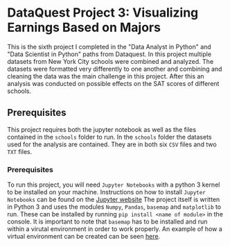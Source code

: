 # DataQuest Project 3: Visualizing Earnings Based on Majors

This is the sixth project I completed in the "Data Analyst in Python" and "Data Scientist in Python" paths from Dataquest. In this project multiple datasets from New York City schools were combined and analyzed. The datasets were formatted very differently to one another and combining and cleaning the data was the main challenge in this project. After this an analysis was conducted on possible effects on the SAT scores of different schools.

## Prerequisites

This project requires both the jupyter notebook as well as the files contained in the `schools` folder to run. In the `schools` folder the datasets used for the analysis are contained. They are in both six `CSV` files and two `TXT` files.

### Prerequisites

To run this project, you will need `Jupyter Notebooks` with a python 3 kernel to be installed on your machine. Instructions on how to install `Jupyter Notebooks` can be found on the [Jupyter website](https://jupyter.org/install) The project itself is written in Python 3 and uses the modules `Numpy`, `Pandas`, `basemap` and `matplotlib` to run. These can be installed by running `pip install <name of module>` in the console. It is important to note that `basemap` has to be installed and run within a virutal environment in order to work properly. An example of how a virtual environment can be created can be seen [here](https://uoa-eresearch.github.io/eresearch-cookbook/recipe/2014/11/20/conda/).





